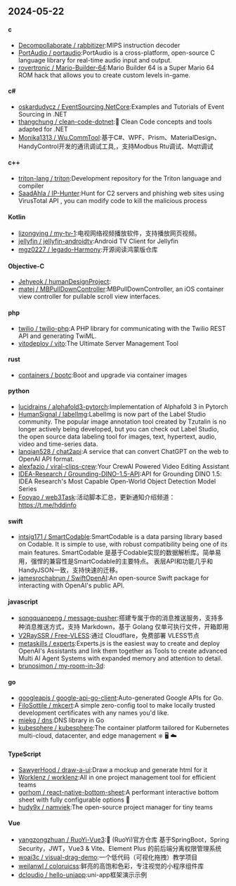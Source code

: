## 2024-05-22
#### c
* [Decompollaborate / rabbitizer](https://github.com/Decompollaborate/rabbitizer):MIPS instruction decoder
* [PortAudio / portaudio](https://github.com/PortAudio/portaudio):PortAudio is a cross-platform, open-source C language library for real-time audio input and output.
* [rovertronic / Mario-Builder-64](https://github.com/rovertronic/Mario-Builder-64):Mario Builder 64 is a Super Mario 64 ROM hack that allows you to create custom levels in-game.
#### c#
* [oskardudycz / EventSourcing.NetCore](https://github.com/oskardudycz/EventSourcing.NetCore):Examples and Tutorials of Event Sourcing in .NET
* [thangchung / clean-code-dotnet](https://github.com/thangchung/clean-code-dotnet):🛁 Clean Code concepts and tools adapted for .NET
* [Monika1313 / Wu.CommTool](https://github.com/Monika1313/Wu.CommTool):基于C#、WPF、Prism、MaterialDesign、HandyControl开发的通讯调试工具,，支持Modbus Rtu调试、Mqtt调试
#### c++
* [triton-lang / triton](https://github.com/triton-lang/triton):Development repository for the Triton language and compiler
* [SaadAhla / IP-Hunter](https://github.com/SaadAhla/IP-Hunter):Hunt for C2 servers and phishing web sites using VirusTotal API , you can modify code to kill the malicious process
#### Kotlin
* [lizongying / my-tv-1](https://github.com/lizongying/my-tv-1):电视网络视频播放软件，支持播放网页视频。
* [jellyfin / jellyfin-androidtv](https://github.com/jellyfin/jellyfin-androidtv):Android TV Client for Jellyfin
* [mgz0227 / legado-Harmony](https://github.com/mgz0227/legado-Harmony):开源阅读鸿蒙版仓库
#### Objective-C
* [Jehyeok / humanDesignProject](https://github.com/Jehyeok/humanDesignProject):
* [matej / MBPullDownController](https://github.com/matej/MBPullDownController):MBPullDownController, an iOS container view controller for pullable scroll view interfaces.
#### php
* [twilio / twilio-php](https://github.com/twilio/twilio-php):A PHP library for communicating with the Twilio REST API and generating TwiML.
* [vitodeploy / vito](https://github.com/vitodeploy/vito):The Ultimate Server Management Tool
#### rust
* [containers / bootc](https://github.com/containers/bootc):Boot and upgrade via container images
#### python
* [lucidrains / alphafold3-pytorch](https://github.com/lucidrains/alphafold3-pytorch):Implementation of Alphafold 3 in Pytorch
* [HumanSignal / labelImg](https://github.com/HumanSignal/labelImg):LabelImg is now part of the Label Studio community. The popular image annotation tool created by Tzutalin is no longer actively being developed, but you can check out Label Studio, the open source data labeling tool for images, text, hypertext, audio, video and time-series data.
* [lanqian528 / chat2api](https://github.com/lanqian528/chat2api):A service that can convert ChatGPT on the web to OpenAI API format.
* [alexfazio / viral-clips-crew](https://github.com/alexfazio/viral-clips-crew):Your CrewAI Powered Video Editing Assistant
* [IDEA-Research / Grounding-DINO-1.5-API](https://github.com/IDEA-Research/Grounding-DINO-1.5-API):API for Grounding DINO 1.5: IDEA Research's Most Capable Open-World Object Detection Model Series
* [Fooyao / web3Task](https://github.com/Fooyao/web3Task):活动脚本汇总，更新通知介绍频道：https://t.me/hddinfo
#### swift
* [intsig171 / SmartCodable](https://github.com/intsig171/SmartCodable):SmartCodable is a data parsing library based on Codable. It is simple to use, with robust compatibility being one of its main features. SmartCodable 是基于Codable实现的数据解析库。简单易用，强悍的兼容性是SmartCodable的主要特点。 表层API和功能几乎和HandyJSON一致，支持快速的迁移。
* [jamesrochabrun / SwiftOpenAI](https://github.com/jamesrochabrun/SwiftOpenAI):An open-source Swift package for interacting with OpenAI's public API.
#### javascript
* [songquanpeng / message-pusher](https://github.com/songquanpeng/message-pusher):搭建专属于你的消息推送服务，支持多种消息推送方式，支持 Markdown，基于 Golang 仅单可执行文件，开箱即用
* [V2RaySSR / Free-VLESS](https://github.com/V2RaySSR/Free-VLESS):通过 Cloudflare，免费部署 VLESS节点
* [metaskills / experts](https://github.com/metaskills/experts):Experts.js is the easiest way to create and deploy OpenAI's Assistants and link them together as Tools to create advanced Multi AI Agent Systems with expanded memory and attention to detail.
* [brunosimon / my-room-in-3d](https://github.com/brunosimon/my-room-in-3d):
#### go
* [googleapis / google-api-go-client](https://github.com/googleapis/google-api-go-client):Auto-generated Google APIs for Go.
* [FiloSottile / mkcert](https://github.com/FiloSottile/mkcert):A simple zero-config tool to make locally trusted development certificates with any names you'd like.
* [miekg / dns](https://github.com/miekg/dns):DNS library in Go
* [kubesphere / kubesphere](https://github.com/kubesphere/kubesphere):The container platform tailored for Kubernetes multi-cloud, datacenter, and edge management ⎈ 🖥 ☁️
#### TypeScript
* [SawyerHood / draw-a-ui](https://github.com/SawyerHood/draw-a-ui):Draw a mockup and generate html for it
* [Worklenz / worklenz](https://github.com/Worklenz/worklenz):All in one project management tool for efficient teams
* [gorhom / react-native-bottom-sheet](https://github.com/gorhom/react-native-bottom-sheet):A performant interactive bottom sheet with fully configurable options 🚀
* [hudy9x / namviek](https://github.com/hudy9x/namviek):The open-source project manager for tiny teams
#### Vue
* [yangzongzhuan / RuoYi-Vue3](https://github.com/yangzongzhuan/RuoYi-Vue3):🎉 (RuoYi)官方仓库 基于SpringBoot，Spring Security，JWT，Vue3 & Vite、Element Plus 的前后端分离权限管理系统
* [woai3c / visual-drag-demo](https://github.com/woai3c/visual-drag-demo):一个低代码（可视化拖拽）教学项目
* [weilanwl / coloruicss](https://github.com/weilanwl/coloruicss):鲜亮的高饱和色彩，专注视觉的小程序组件库
* [dcloudio / hello-uniapp](https://github.com/dcloudio/hello-uniapp):uni-app框架演示示例
